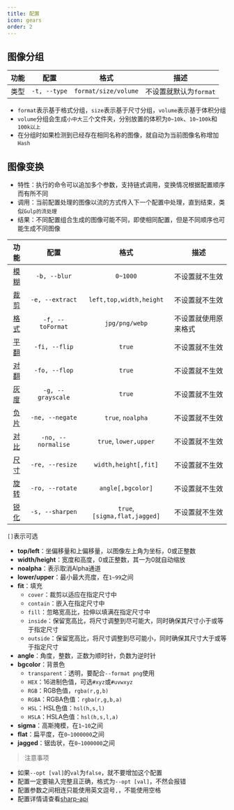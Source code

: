 ```yaml
---
title: 配置
icon: gears
order: 2
---
```


## 图像分组

功能|配置|格式|描述
:-:|:-:|:-:|-
类型|`-t, --type`|`format/size/volume`|不设置就默认为`format`

- `format`表示基于格式分组，`size`表示基于尺寸分组，`volume`表示基于体积分组
- `volume`分组会生成`小中大`三个文件夹，分别放置的体积为`0~10k`、`10~100k`和`100k以上`
- 在分组时如果检测到已经存在相同名称的图像，就自动为当前图像名称增加`Hash`

## 图像变换

- 特性：执行的命令可以追加多个参数，支持链式调用，变换情况根据配置顺序而有所不同
- 调用：当前配置处理的图像以流的方式传入下一个配置中处理，直到结束，类似`Gulp的流处理`
- 结果：不同配置组合生成的图像可能不同，即使相同配置，但是不同顺序也可能生成不同图像

功能|配置|格式|描述
:-:|:-:|:-:|-
[模糊](https://sharp.pixelplumbing.com/api-operation#blur)|`-b, --blur`|`0~1000`|不设置就不生效
[裁剪](https://sharp.pixelplumbing.com/api-resize#extract)|`-e, --extract`|`left,top,width,height`|不设置就不生效
[格式](https://sharp.pixelplumbing.com/api-output#toformat)|`-f, --toFormat`|`jpg/png/webp`|不设置就使用原来格式
[平翻](https://sharp.pixelplumbing.com/api-operation#flip)|`-fi, --flip`|`true`|不设置就不生效
[对翻](https://sharp.pixelplumbing.com/api-operation#flop)|`-fo, --flop`|`true`|不设置就不生效
[灰度](https://sharp.pixelplumbing.com/api-colour#grayscale)|`-g, --grayscale`|`true`|不设置就不生效
[负片](https://sharp.pixelplumbing.com/api-operation#negate)|`-ne, --negate`|`true`, `noalpha`|不设置就不生效
[对比](https://sharp.pixelplumbing.com/api-operation#normalise)|`-no, --normalise`|`true`, `lower,upper`|不设置就不生效
[尺寸](https://sharp.pixelplumbing.com/api-resize#resize)|`-re, --resize`|`width,height[,fit]`|不设置就不生效
[旋转](https://sharp.pixelplumbing.com/api-operation#rotate)|`-ro, --rotate`|`angle[,bgcolor]`|不设置就不生效
[锐化](https://sharp.pixelplumbing.com/api-operation#sharpen)|`-s, --sharpen`|`true`, `[sigma,flat,jagged]`|不设置就不生效

`[]`表示可选

- **top/left**：坐偏移量和上偏移量，以图像左上角为坐标，0或正整数
- **width/height**：宽度和高度，0或正整数，其一为0就自动缩放
- **noalpha**：表示取消Alpha通道
- **lower/upper**：最小最大亮度，在`1~99`之间
- **fit**：填充
	- `cover`：裁剪以适应在指定尺寸中
	- `contain`：嵌入在指定尺寸中
	- `fill`：忽略宽高比，拉伸以填满在指定尺寸中
	- `inside`：保留宽高比，将尺寸调整到尽可能大，同时确保其尺寸小于或等于指定尺寸
	- `outside`：保留宽高比，将尺寸调整到尽可能小，同时确保其尺寸大于或等于指定尺寸
- **angle**：角度，整数，正数为顺时针，负数为逆时针
- **bgcolor**：背景色
	- `transparent`：透明，要配合`--format png`使用
	- `HEX`：16进制色值，可选`#xyz`或`#uvwxyz`
	- `RGB`：RGB色值，`rgba(r,g,b)`
	- `RGBA`：RGBA色值：`rgba(r,g,b,a)`
	- `HSL`：HSL色值：`hsl(h,s,l)`
	- `HSLA`：HSLA色值：`hsl(h,s,l,a)`
- **sigma**：高斯掩模，在`1~10`之间
- **flat**：扁平度，在`0~1000000`之间
- **jagged**：锯齿状，在`0~1000000`之间

> 注意事项

- 如果`--opt [val]`的`val`为`false`，就不要增加这个配置
- 配置一定要输入完整且正确，格式为`--opt [val]`，不然会报错
- 配置参数之间相连只能使用英文逗号`,`，不能使用空格
- 配置详情请查看[sharp-api](https://sharp.pixelplumbing.com/api-constructor)